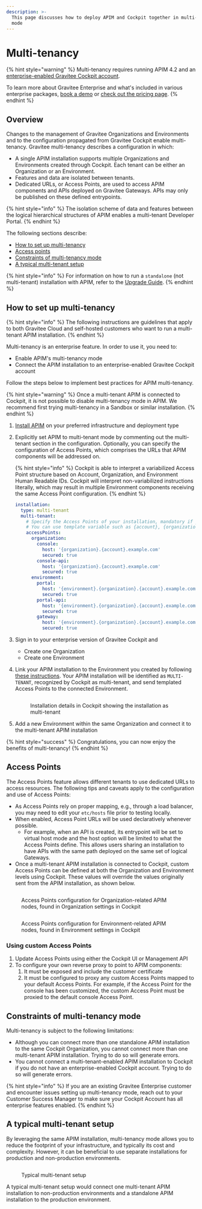 ```yaml
---
description: >-
  This page discusses how to deploy APIM and Cockpit together in multi-tenant
  mode
---
```


# Multi-tenancy

{% hint style="warning" %}
Multi-tenancy requires running APIM 4.2 and an [enterprise-enabled Gravitee Cockpit account](https://documentation.gravitee.io/platform-overview/gravitee-essentials/gravitee-offerings-ce-vs-ee#enterprise-version-of-gravitee-cockpit).&#x20;

To learn more about Gravitee Enterprise and what's included in various enterprise packages, [book a demo](https://app.gitbook.com/o/8qli0UVuPJ39JJdq9ebZ/s/rYZ7tzkLjFVST6ex6Jid/) or [check out the pricing page](https://www.gravitee.io/pricing).
{% endhint %}

## Overview

Changes to the management of Gravitee Organizations and Environments and to the configuration propagated from Gravitee Cockpit enable multi-tenancy. Gravitee multi-tenancy describes a configuration in which:&#x20;

* A single APIM installation supports multiple Organizations and Environments created through Cockpit. Each tenant can be either an Organization or an Environment.
* Features and data are isolated between tenants.
* Dedicated URLs, or Access Points, are used to access APIM components and APIs deployed on Gravitee Gateways. APIs may only be published on these defined entrypoints.

{% hint style="info" %}
The isolation scheme of data and features between the logical hierarchical structures of APIM enables a multi-tenant Developer Portal.
{% endhint %}

The following sections describe:

* [How to set up multi-tenancy](multi-tenancy.md#how-to-set-up-multi-tenancy)
* [Access points](multi-tenancy.md#access-points)
* [Constraints of multi-tenancy mode](multi-tenancy.md#constraints-of-multi-tenancy-mode)
* [A typical multi-tenant setup](multi-tenancy.md#a-typical-multi-tenant-setup)

{% hint style="info" %}
For information on how to run a `standalone` (not multi-tenant) installation with APIM, refer to the [Upgrade Guide](../upgrading-gravitee-api-management/4.2-upgrade-guide.md#updating-cockpit-connection).
{% endhint %}

## How to set up multi-tenancy

{% hint style="info" %}
The following instructions are guidelines that apply to both Gravitee Cloud and self-hosted customers who want to run a multi-tenant APIM installation.
{% endhint %}

Multi-tenancy is an enterprise feature. In order to use it, you need to:&#x20;

* Enable APIM's multi-tenancy mode
* Connect the APIM installation to an enterprise-enabled Gravitee Cockpit account

Follow the steps below to implement best practices for APIM multi-tenancy.

{% hint style="warning" %}
Once a multi-tenant APIM is connected to Cockpit, it is not possible to disable multi-tenancy mode in APIM. We recommend first trying multi-tenancy in a Sandbox or similar installation.
{% endhint %}

1. [Install APIM](./) on your preferred infrastructure and deployment type
2.  Explicitly set APIM to multi-tenant mode by commenting out the multi-tenant section in the configuration. Optionally, you can specify the configuration of Access Points, which comprises the URLs that APIM components will be addressed on.&#x20;

    {% hint style="info" %}
    Cockpit is able to interpret a variabilized Access Point structure based on Account, Organization, and Environment Human Readable IDs. Cockpit will interpret non-variabilized instructions literally, which may result in multiple Environment components receiving the same Access Point configuration.
    {% endhint %}



    ```yaml
    installation:
      type: multi-tenant
      multi-tenant:
        # Specify the Access Points of your installation, mandatory if you want to connect it to Cockpit with a multi-tenant installation
        # You can use template variable such as {account}, {organization} or {environment}
        accessPoints:
          organization:
            console:
              host: '{organization}.{account}.example.com'
              secured: true
            console-api:
              host: '{organization}.{account}.example.com'
              secured: true
          environment:
            portal:
              host: '{environment}.{organization}.{account}.example.com'
              secured: true
            portal-api:
              host: '{environment}.{organization}.{account}.example.com'
              secured: true
            gateway:
              host: '{environment}.{organization}.{account}.example.com'
              secured: true
    ```
3. Sign in to your enterprise version of Gravitee Cockpit and
   * Create one Organization
   * Create one Environment
4.  Link your APIM installation to the Environment you created by following [these instructions](https://documentation.gravitee.io/gravitee-cloud/guides/register-installations). Your APIM installation will be identified as `MULTI-TENANT`, recognized by Cockpit as multi-tenant, and send templated Access Points to the connected Environment.

    <figure><img src="../../.gitbook/assets/image (59).png" alt=""><figcaption><p>Installation details in Cockpit showing the installation as multi-tenant</p></figcaption></figure>
5. Add a new Environment within the same Organization and connect it to the multi-tenant APIM installation

{% hint style="success" %}
Congratulations, you can now enjoy the benefits of multi-tenancy!
{% endhint %}

## Access Points

The Access Points feature allows different tenants to use dedicated URLs to access resources. The following tips and caveats apply to the configuration and use of Access Points:

* As Access Points rely on proper mapping, e.g., through a load balancer, you may need to edit your `etc/hosts` file prior to testing locally.
* When enabled, Access Point URLs will be used declaratively whenever possible.&#x20;
  * For example, when an API is created, its entrypoint will be set to virtual host mode and the host option will be limited to what the Access Points define. This allows users sharing an installation to have APIs with the same path deployed on the same set of logical Gateways.
* Once a multi-tenant APIM installation is connected to Cockpit, custom Access Points can be defined at both the Organization and Environment levels using Cockpit. These values will override the values originally sent from the APIM installation, as shown below.

<figure><img src="../../.gitbook/assets/image (57).png" alt=""><figcaption><p>Access Points configuration for Organization-related APIM nodes, found in Organization settings in Cockpit</p></figcaption></figure>

<figure><img src="../../.gitbook/assets/image (55).png" alt=""><figcaption><p>Access Points configuration for Environment-related APIM nodes, found in Environment settings in Cockpit</p></figcaption></figure>

### Using custom Access Points

1. Update Access Points using either the Cockpit UI or Management API
2. To configure your own reverse proxy to point to APIM components:
   1. It must be exposed and include the customer certificate
   2. It must be configured to proxy any custom Access Points mapped to your default Access Points. For example, if the Access Point for the console has been customized, the custom Access Point must be proxied to the default console Access Point.

## Constraints of multi-tenancy mode

Multi-tenancy is subject to the following limitations:

* Although you can connect more than one standalone APIM installation to the same Cockpit Organization, you cannot connect more than one multi-tenant APIM installation. Trying to do so will generate errors.&#x20;
* You cannot connect a multi-tenant-enabled APIM installation to Cockpit if you do not have an enterprise-enabled Cockpit account. Trying to do so will generate errors.

{% hint style="info" %}
If you are an existing Gravitee Enterprise customer and encounter issues setting up multi-tenancy mode, reach out to your Customer Success Manager to make sure your Cockpit Account has all enterprise features enabled.
{% endhint %}

## A typical multi-tenant setup

By leveraging the same APIM installation, multi-tenancy mode allows you to reduce the footprint of your infrastructure, and typically its cost and complexity. However, it can be beneficial to use separate installations for production and non-production environments.

<figure><img src="https://slabstatic.com/prod/uploads/6lql0jy7/posts/images/mNhfcqTUgEOXngJNcAcdIf1o.png" alt=""><figcaption><p>Typical multi-tenant setup</p></figcaption></figure>

A typical multi-tenant setup would connect one multi-tenant APIM installation to non-production environments and a standalone APIM installation to the production environment.
